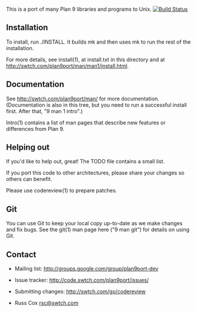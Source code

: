 This is a port of many Plan 9 libraries and programs to Unix.
[![Build Status](https://travis-ci.org/yarikk/plan9port.svg?branch=master)](https://travis-ci.org/yarikk/plan9port)

Installation
------------

To install, run ./INSTALL.  It builds mk and then uses mk to
run the rest of the installation.  

For more details, see install(1), at install.txt in this directory
and at http://swtch.com/plan9port/man/man1/install.html.

Documentation
-------------

See http://swtch.com/plan9port/man/ for more documentation.
(Documentation is also in this tree, but you need to run
a successful install first.  After that, "9 man 1 intro".)

Intro(1) contains a list of man pages that describe new features
or differences from Plan 9.

Helping out
-----------

If you'd like to help out, great!  The TODO file contains a small list.

If you port this code to other architectures, please share your changes
so others can benefit.

Please use codereview(1) to prepare patches.

Git
---

You can use Git to keep your local copy up-to-date as we make 
changes and fix bugs.  See the git(1) man page here ("9 man git")
for details on using Git.

Contact
-------

* Mailing list: http://groups.google.com/group/plan9port-dev
* Issue tracker: http://code.swtch.com/plan9port/issues/
* Submitting changes: http://swtch.com/go/codereview

* Russ Cox <rsc@swtch.com>
